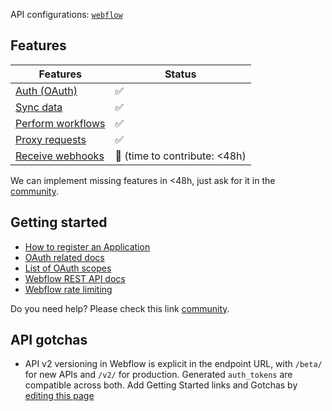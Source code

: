API configurations: [`webflow`](https://terapi.dev/providers.yaml)

## Features

| Features | Status |
| - | - |
| [Auth (OAuth)](/integrate/guides/authorize-an-api) | ✅ |
| [Sync data](/integrate/guides/sync-data-from-an-api) | ✅ |
| [Perform workflows](/integrate/guides/perform-workflows-with-an-api) | ✅ |
| [Proxy requests](/integrate/guides/proxy-requests-to-an-api) | ✅ |
| [Receive webhooks](/integrate/guides/receive-webhooks-from-an-api) | 🚫 (time to contribute: &lt;48h) |

We can implement missing features in &lt;48h, just ask for it in the [community](https://terapi.dev/slack).

## Getting started

-   [How to register an Application](https://docs.developers.webflow.com/data/reference/authorization#step-1-register-your-app)
-   [OAuth related docs](https://docs.developers.webflow.com/data/reference/authorization)
-   [List of OAuth scopes](https://docs.developers.webflow.com/data/reference/scopes)
-   [Webflow REST API docs](https://docs.developers.webflow.com/data/reference/rest-introduction)
-   [Webflow rate limiting](https://docs.developers.webflow.com/data/reference/rate-limits-1)

Do you need help? Please check this link [community](https://terapi.dev/slack).

## API gotchas
-   API v2 versioning in Webflow is explicit in the endpoint URL, with `/beta/` for new APIs and `/v2/` for production. Generated `auth_tokens` are compatible across both.
Add Getting Started links and Gotchas by [editing this page](https://github.com/terapihq/terapi/tree/master/docs-v2/integrations/all/webflow.mdx)
